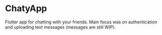 # ChatyApp

Flutter app for chatting with your friends. 
Main focus was on authentication and uploading text messages (messages are still WIP).
